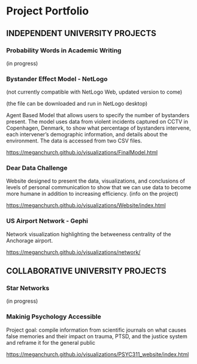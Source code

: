 # Project Portfolio

## INDEPENDENT UNIVERSITY PROJECTS


### Probability Words in Academic Writing

(in progress)



### Bystander Effect Model - NetLogo 

(not currently compatible with NetLogo Web, updated version to come)

(the file can be downloaded and run in NetLogo desktop)

Agent Based Model that allows users to specify the number of bystanders present. The model uses data from violent incidents captured on CCTV in Copenhagen, Denmark, to show what percentage of bystanders intervene, each intervener’s demographic information, and details about the environment. The data is accessed from two CSV files.

https://meganchurch.github.io/visualizations/FinalModel.html



### Dear Data Challenge 

Website designed to present the data, visualizations, and conclusions of levels of personal communication to show that we can use data to become more humane in addition to increasing efficiency. (info on the project)

https://meganchurch.github.io/visualizations/Website/index.html


### US Airport Network - Gephi

Network visualization highlighting the betweeness centrality of the Anchorage airport. 

https://meganchurch.github.io/visualizations/network/





## COLLABORATIVE UNIVERSITY PROJECTS

### Star Networks 
(in progress)



### Makinig Psychology Accessible 

Project goal: compile information from scientific journals on what causes false memories and their impact on trauma, PTSD, and the justice system and reframe it for the general public

https://meganchurch.github.io/visualizations/PSYC311_website/index.html


